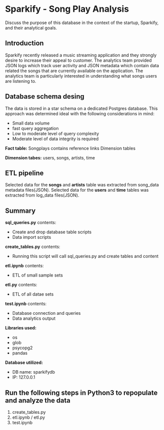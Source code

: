 # **Sparkify -** Song Play Analysis

Discuss the purpose of this database in the context of the startup, Sparkify, and their analytical goals.

## Introduction
Sparkify recently released a music streaming application and they strongly desire to increase their appeal to customer.  The analytics team provided JSON logs which track user activity and JSON metadata which contain data related the songs that are currently available on the application.  The analytics team is particularly interested in understanding what songs users are listening to. 

## Database schema desing
The data is stored in a star schema on a dedicated Postgres database.  This approach was determined ideal with the following considerations in mind:
- Small data volume
- fast query aggregation
- Low to moderate level of query complexity
- Moderate level of data integrity is required

**Fact table:** Songplays contains reference links Dimension tables 

**Dimension tabes:** users, songs, artists, time

## ETL pipeline

Selected data for the **songs** and **artists** table was extracted from song_data metadata files(JSON). 
Selected data for the **users** and **time** tables was extracted from log_data files(JSON). 

## Summary

**sql_queries.py** contents:
- Create and drop database table scripts
- Data import scripts

**create_tables.py** contents:
- Running this script will call sql_queries.py and create tables and content

**etl.ipynb** contents:
- ETL of small sample sets 

**etl.py** contents:
- ETL of all datae sets

**test.ipynb** contents:
- Database connection and queries 
- Data analytics output

**Libraries used:**
- os
- glob
- psycopg2
- pandas

**Database utilized:**
- DB name: sparkifydb
- IP: 127.0.0.1

## Run the following steps in Python3 to repopulate and analyze the data 
1. create_tables.py
2. etl.ipynb / etl.py
3. test.ipynb
